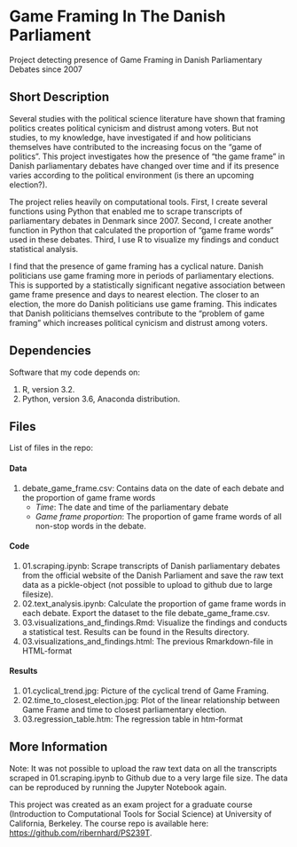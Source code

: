 # Game Framing In The Danish Parliament
Project detecting presence of Game Framing in Danish Parliamentary Debates since 2007

## Short Description

Several studies with the political science literature have shown that framing politics creates political cynicism and distrust among voters. But not studies, to my knowledge, have investigated if and how politicians themselves have contributed to the increasing focus on the “game of politics”. This project investigates how the presence of “the game frame” in Danish parliamentary debates have changed over time and if its presence varies according to the political environment (is there an upcoming election?).

The project relies heavily on computational tools. First, I create several functions using Python that enabled me to scrape transcripts of parliamentary debates in Denmark since 2007. Second, I create another function in Python that calculated the proportion of “game frame words” used in these debates. Third, I use R to visualize my findings and conduct statistical analysis.

I find that the presence of game framing has a cyclical nature. Danish politicians use game framing more in periods of parliamentary elections. This is supported by a statistically significant negative association between game frame presence and days to nearest election. The closer to an election, the more do Danish politicians use game framing. This indicates that Danish politicians themselves contribute to the “problem of game framing” which increases political cynicism and distrust among voters.

## Dependencies

Software that my code depends on:

1. R, version 3.2.
2. Python, version 3.6, Anaconda distribution.

## Files

List of files in the repo:

#### Data

1. debate_game_frame.csv: Contains data on the date of each debate and the proportion of game frame words
    - *Time*: The date and time of the parliamentary debate
    - *Game frame proportion*: The proportion of game frame words of all non-stop words in the debate.

#### Code

1. 01.scraping.ipynb: Scrape transcripts of Danish parliamentary debates from the official website of the Danish Parliament and save the raw text data as a pickle-object (not possible to upload to github due to large filesize).
2. 02.text_analysis.ipynb: Calculate the proportion of game frame words in each debate. Export the dataset to the file debate_game_frame.csv.
3. 03.visualizations_and_findings.Rmd: Visualize the findings and conducts a statistical test. Results can be found in the Results directory.
4. 03.visualizations_and_findings.html: The previous Rmarkdown-file in HTML-format

#### Results

1. 01.cyclical_trend.jpg: Picture of the cyclical trend of Game Framing. 
2. 02.time_to_closest_election.jpg: Plot of the linear relationship between Game Frame and time to closest parliamentary election.
3. 03.regression_table.htm: The regression table in htm-format

## More Information

Note: It was not possible to upload the raw text data on all the transcripts scraped in 01.scraping.ipynb to Github due to a very large file size. The data can be reproduced by running the Jupyter Notebook again. 

This project was created as an exam project for a graduate course (Introduction to Computational Tools for Social Science) at University of California, Berkeley. The course repo is available here: https://github.com/ribernhard/PS239T.

